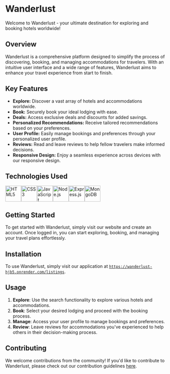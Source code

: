 # Wanderlust

Welcome to Wanderlust - your ultimate destination for exploring and booking hotels worldwide!

## Overview

Wanderlust is a comprehensive platform designed to simplify the process of discovering, booking, and managing accommodations for travelers. With an intuitive user interface and a wide range of features, Wanderlust aims to enhance your travel experience from start to finish.

## Key Features

- **Explore:** Discover a vast array of hotels and accommodations worldwide.
- **Book:** Securely book your ideal lodging with ease.
- **Deals:** Access exclusive deals and discounts for added savings.
- **Personalized Recommendations:** Receive tailored recommendations based on your preferences.
- **User Profile:** Easily manage bookings and preferences through your personalized user profile.
- **Reviews:** Read and leave reviews to help fellow travelers make informed decisions.
- **Responsive Design:** Enjoy a seamless experience across devices with our responsive design.

## Technologies Used

<div style="display: flex;">
  
  <img src="https://upload.wikimedia.org/wikipedia/commons/3/38/HTML5_Badge.svg" alt="HTML5" width="50" height="50">
  <img src="https://upload.wikimedia.org/wikipedia/commons/d/d5/CSS3_logo_and_wordmark.svg" alt="CSS3" width="50" height="50">
  <img src="https://upload.wikimedia.org/wikipedia/commons/9/99/Unofficial_JavaScript_logo_2.svg" alt="JavaScript" width="50" height="50">
  <img src="https://upload.wikimedia.org/wikipedia/commons/d/d9/Node.js_logo.svg" alt="Node.js" width="50" height="50">
  <img src="https://upload.wikimedia.org/wikipedia/commons/6/64/Expressjs.png" alt="Express.js" width="50" height="50">
  <img src="https://upload.wikimedia.org/wikipedia/commons/9/93/MongoDB_Logo.svg" alt="MongoDB" width="50" height="50">
</div>



## Getting Started

To get started with Wanderlust, simply visit our website  and create an account. Once logged in, you can start exploring, booking, and managing your travel plans effortlessly.

## Installation

To use Wanderlust, simply visit our application at [`https://wanderlust-hjb5.onrender.com/listings`](https://wanderlust-hjb5.onrender.com/listings).

## Usage

1. **Explore**: Use the search functionality to explore various hotels and accommodations.
2. **Book**: Select your desired lodging and proceed with the booking process.
3. **Manage**: Access your user profile to manage bookings and preferences.
4. **Review**: Leave reviews for accommodations you've experienced to help others in their decision-making process.


## Contributing

We welcome contributions from the community! If you'd like to contribute to Wanderlust, please check out our contribution guidelines [here](CONTRIBUTING.md).


